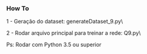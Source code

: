 ### How To 
1 - Geração do dataset: generateDataset_9.py\

2 - Rodar arquivo principal para treinar a rede: Q9.py\

Ps: Rodar com Python 3.5 ou superior 

